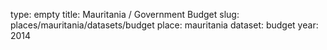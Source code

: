 type: empty
title: Mauritania / Government Budget
slug: places/mauritania/datasets/budget
place: mauritania
dataset: budget
year: 2014
